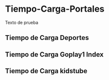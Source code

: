 # Tiempo-Carga-Portales
Texto de prueba
## Tiempo de Carga Deportes
## Tiempo de Carga Goplay1 Index
## Tiempo de Carga kidstube
